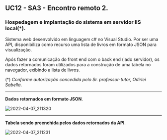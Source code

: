 ## UC12 - SA3 - Encontro remoto 2.

### Hospedagem e implantação do sistema em __servidor IIS local__(*).


Sistema web desenvolvido em linguagem c# no Visual Studio. Por ser uma API, disponibiliza como recurso uma lista de livros em formato JSON para visualização.

Após fazer a comunicação do front end com o back end (lado servidor),  os dados retornados foram utilizados para a construção de uma tabela no navegador, exibindo a lista de livros.

(*) _Conforme autorização concedida pelo Sr. professor-tutor, Odirlei Sabella_.

------------------------------------------------

__Dados retornados em formato JSON__.

![2022-04-07_211320](https://user-images.githubusercontent.com/88597534/163463852-39149357-8d0b-4c76-afb8-dbac3cca0955.jpg)

------------------------------------------------

__Tabela sendo preenchida pelos dados retornados da API__.

![2022-04-07_211231](https://user-images.githubusercontent.com/88597534/163463862-ac6f9143-4fd9-40e5-87d7-04efcaaf38fc.jpg)




